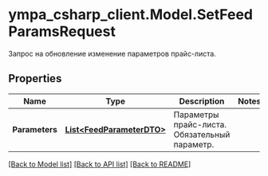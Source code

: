 # ympa_csharp_client.Model.SetFeedParamsRequest
Запрос на обновление изменение параметров прайс-листа.

## Properties

Name | Type | Description | Notes
------------ | ------------- | ------------- | -------------
**Parameters** | [**List&lt;FeedParameterDTO&gt;**](FeedParameterDTO.md) | Параметры прайс-листа.  Обязательный параметр.  | 

[[Back to Model list]](../README.md#documentation-for-models) [[Back to API list]](../README.md#documentation-for-api-endpoints) [[Back to README]](../README.md)

